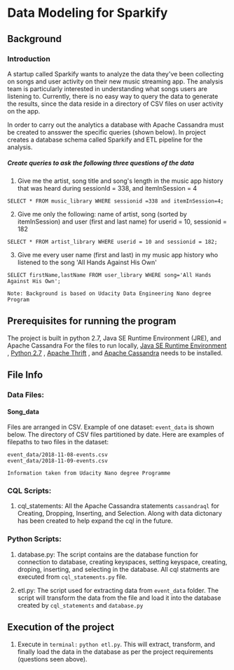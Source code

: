 # Data Modeling for Sparkify
## Background 
### Introduction
A startup called Sparkify wants to analyze the data they've been collecting on songs and user activity on their new music streaming app. The analysis team is particularly interested in understanding what songs users are listening to. Currently, there is no easy way to query the data to generate the results, since the data reside in a directory of CSV files on user activity on the app.

In order to carry out the analytics a database with Apache Cassandra must be created to ansswer the specific queries (shown below). In project creates a database schema called Sparkify and ETL pipeline for the analysis. 

##### Create queries to ask the following three questions of the data
1. Give me the artist, song title and song's length in the music app history that was heard during  sessionId = 338, and itemInSession  = 4
```cassandraql
SELECT * FROM music_library WHERE sessionid =338 and itemInSession=4;
```
2. Give me only the following: name of artist, song (sorted by itemInSession) and user (first and last name) for userid = 10, sessionid = 182
```cassandraql
SELECT * FROM artist_library WHERE userid = 10 and sessionid = 182;
```
3. Give me every user name (first and last) in my music app history who listened to the song 'All Hands Against His Own'

```cassandraql
SELECT firstName,lastName FROM user_library WHERE song='All Hands Against His Own';
```

`Note: Background is based on Udacity Data Engineering Nano degree Program`

## Prerequisites for running the program
The project is built in python 2.7, Java SE Runtime Environment (JRE), and Apache Cassandra 
For the files to run locally, [Java SE Runtime Environment](https://www.oracle.com/technetwork/java/javase/downloads/jre8-downloads-2133155.html) , [Python 2.7](https://www.python.org/download/releases/2.7/ "Python-2.7") , [Apache Thrift](https://thrift.apache.org/) , and [Apache Cassandra](https://cassandra.apache.org/ "Cassandra") needs to be installed.

## File Info
### Data Files:
#### Song_data
Files are arranged in CSV. Example of one dataset: `event_data` is shown below. The directory of CSV files partitioned by date. Here are examples of filepaths to two files in the dataset:

```CSV
event_data/2018-11-08-events.csv
event_data/2018-11-09-events.csv
```

`Information taken from Udacity Nano degree Programme`

### CQL Scripts:
1. cql_statements: All the Apache Cassandra statements `cassandraql` for Creating, Dropping, Inserting, and Selection. Along with data dictonary has been created to help expand the cql in the future.

### Python Scripts:
1. database.py: The script contains are the database function for connection to database, creating keyspaces, setting keyspace, creating, droping, inserting, and selecting in the database. All cql statments are executed from `cql_statements.py` file.

2. etl.py: The script used for extracting data from `event_data` folder. The script will transform the data from the file and load it into the database created by `cql_statements` and `database.py`

## Execution of the project
1. Execute in `terminal:` `python etl.py`. This will extract, transform, and finally load the data in the database as per the project requirements (questions seen above). 

